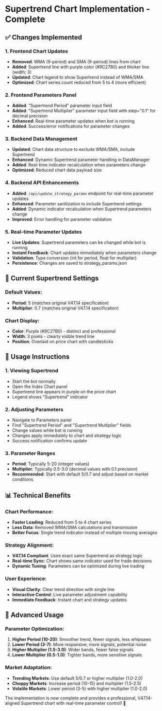 # Supertrend Chart Implementation - Complete

## ✅ Changes Implemented

### 1. **Frontend Chart Updates**
- **Removed**: WMA (9-period) and SMA (9-period) lines from chart
- **Added**: Supertrend line with purple color (#9C27B0) and thicker line (width: 3)
- **Updated**: Chart legend to show Supertrend instead of WMA/SMA
- **Optimized**: Chart series count reduced from 5 to 4 (more efficient)

### 2. **Frontend Parameters Panel**
- **Added**: "Supertrend Period" parameter input field
- **Added**: "Supertrend Multiplier" parameter input field with step="0.1" for decimal precision
- **Enhanced**: Real-time parameter updates when bot is running
- **Added**: Success/error notifications for parameter changes

### 3. **Backend Data Management**
- **Updated**: Chart data structure to exclude WMA/SMA, include Supertrend
- **Enhanced**: Dynamic Supertrend parameter handling in DataManager
- **Added**: Real-time indicator recalculation when parameters change
- **Optimized**: Reduced chart data payload size

### 4. **Backend API Enhancements**
- **Added**: `/api/update_strategy_params` endpoint for real-time parameter updates
- **Enhanced**: Parameter sanitization to include Supertrend settings
- **Added**: Dynamic indicator recalculation when Supertrend parameters change
- **Improved**: Error handling for parameter validation

### 5. **Real-time Parameter Updates**
- **Live Updates**: Supertrend parameters can be changed while bot is running
- **Instant Feedback**: Chart updates immediately when parameters change
- **Validation**: Type conversion (int for period, float for multiplier)
- **Persistence**: Changes are saved to strategy_params.json

## 🎯 Current Supertrend Settings

### Default Values:
- **Period**: 5 (matches original V47.14 specification)
- **Multiplier**: 0.7 (matches original V47.14 specification)

### Chart Display:
- **Color**: Purple (#9C27B0) - distinct and professional
- **Width**: 3 pixels - clearly visible trend line
- **Position**: Overlaid on price chart with candlesticks

## 🚀 Usage Instructions

### 1. **Viewing Supertrend**
- Start the bot normally
- Open the Index Chart panel
- Supertrend line appears in purple on the price chart
- Legend shows "Supertrend" indicator

### 2. **Adjusting Parameters**
- Navigate to Parameters panel
- Find "Supertrend Period" and "Supertrend Multiplier" fields
- Change values while bot is running
- Changes apply immediately to chart and strategy logic
- Success notification confirms update

### 3. **Parameter Ranges**
- **Period**: Typically 5-20 (integer values)
- **Multiplier**: Typically 0.5-3.0 (decimal values with 0.1 precision)
- **Recommended**: Start with default 5/0.7 and adjust based on market conditions

## 📊 Technical Benefits

### Chart Performance:
- **Faster Loading**: Reduced from 5 to 4 chart series
- **Less Data**: Removed WMA/SMA calculations and transmission
- **Better Focus**: Single trend indicator instead of multiple moving averages

### Strategy Alignment:
- **V47.14 Compliant**: Uses exact same Supertrend as strategy logic
- **Real-time Sync**: Chart shows same indicator used for trade decisions
- **Dynamic Tuning**: Parameters can be optimized during live trading

### User Experience:
- **Visual Clarity**: Clear trend direction with single line
- **Interactive Control**: Live parameter adjustment capability
- **Immediate Feedback**: Instant chart and strategy updates

## 🔧 Advanced Usage

### Parameter Optimization:
1. **Higher Period (10-20)**: Smoother trend, fewer signals, less whipsaws
2. **Lower Period (3-7)**: More responsive, more signals, potential noise
3. **Higher Multiplier (1.5-3.0)**: Wider bands, fewer false signals
4. **Lower Multiplier (0.5-1.0)**: Tighter bands, more sensitive signals

### Market Adaptation:
- **Trending Markets**: Use default 5/0.7 or higher multiplier (1.0-2.0)
- **Choppy Markets**: Increase period (10-15) and multiplier (1.5-2.5)
- **Volatile Markets**: Lower period (3-5) with higher multiplier (1.0-2.0)

The implementation is now complete and provides a professional, V47.14-aligned Supertrend chart with real-time parameter control! 🎯